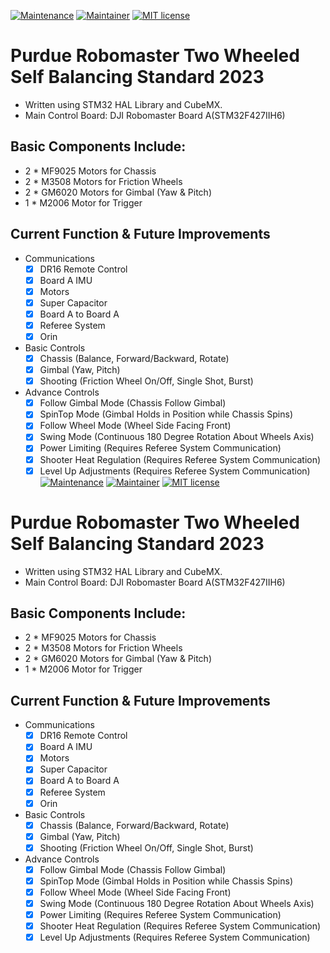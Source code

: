 [![Maintenance](https://img.shields.io/badge/Maintained%3F-yes-green.svg)](https://github.com/CuboiLeo/Robomaster_Mecanum_Infantry_2022/pulse) 
[![Maintainer](https://img.shields.io/badge/Maintainer-Leo-blue)](https://github.com/CuboiLeo)
[![MIT license](https://img.shields.io/badge/License-MIT-blue.svg)](https://lbesson.mit-license.org/)

# Purdue Robomaster Two Wheeled Self Balancing Standard 2023
- Written using STM32 HAL Library and CubeMX.
- Main Control Board: DJI Robomaster Board A(STM32F427IIH6)

## Basic Components Include:
- 2 * MF9025 Motors for Chassis
- 2 * M3508 Motors for Friction Wheels
- 2 * GM6020 Motors for Gimbal (Yaw & Pitch)
- 1 * M2006 Motor for Trigger

## Current Function & Future Improvements
- Communications
  - [x] DR16 Remote Control
  - [x] Board A IMU
  - [x] Motors
  - [x] Super Capacitor
  - [x] Board A to Board A
  - [x] Referee System
  - [x] Orin 

- Basic Controls
  - [x] Chassis (Balance, Forward/Backward, Rotate)
  - [x] Gimbal (Yaw, Pitch)
  - [x] Shooting (Friction Wheel On/Off, Single Shot, Burst)
  
- Advance Controls
  - [x] Follow Gimbal Mode (Chassis Follow Gimbal)
  - [x] SpinTop Mode (Gimbal Holds in Position while Chassis Spins)
  - [x] Follow Wheel Mode (Wheel Side Facing Front)
  - [x] Swing Mode (Continuous 180 Degree Rotation About Wheels Axis)  
  - [x] Power Limiting (Requires Referee System Communication)
  - [x] Shooter Heat Regulation (Requires Referee System Communication)
  - [x] Level Up Adjustments (Requires Referee System Communication)[![Maintenance](https://img.shields.io/badge/Maintained%3F-yes-green.svg)](https://github.com/CuboiLeo/Robomaster_Mecanum_Infantry_2022/pulse) 
[![Maintainer](https://img.shields.io/badge/Maintainer-Leo-blue)](https://github.com/CuboiLeo)
[![MIT license](https://img.shields.io/badge/License-MIT-blue.svg)](https://lbesson.mit-license.org/)

# Purdue Robomaster Two Wheeled Self Balancing Standard 2023
- Written using STM32 HAL Library and CubeMX.
- Main Control Board: DJI Robomaster Board A(STM32F427IIH6)

## Basic Components Include:
- 2 * MF9025 Motors for Chassis
- 2 * M3508 Motors for Friction Wheels
- 2 * GM6020 Motors for Gimbal (Yaw & Pitch)
- 1 * M2006 Motor for Trigger

## Current Function & Future Improvements
- Communications
  - [x] DR16 Remote Control
  - [x] Board A IMU
  - [x] Motors
  - [x] Super Capacitor
  - [x] Board A to Board A
  - [x] Referee System
  - [x] Orin 

- Basic Controls
  - [x] Chassis (Balance, Forward/Backward, Rotate)
  - [x] Gimbal (Yaw, Pitch)
  - [x] Shooting (Friction Wheel On/Off, Single Shot, Burst)
  
- Advance Controls
  - [x] Follow Gimbal Mode (Chassis Follow Gimbal)
  - [x] SpinTop Mode (Gimbal Holds in Position while Chassis Spins)
  - [x] Follow Wheel Mode (Wheel Side Facing Front)
  - [x] Swing Mode (Continuous 180 Degree Rotation About Wheels Axis)  
  - [x] Power Limiting (Requires Referee System Communication)
  - [x] Shooter Heat Regulation (Requires Referee System Communication)
  - [x] Level Up Adjustments (Requires Referee System Communication)
